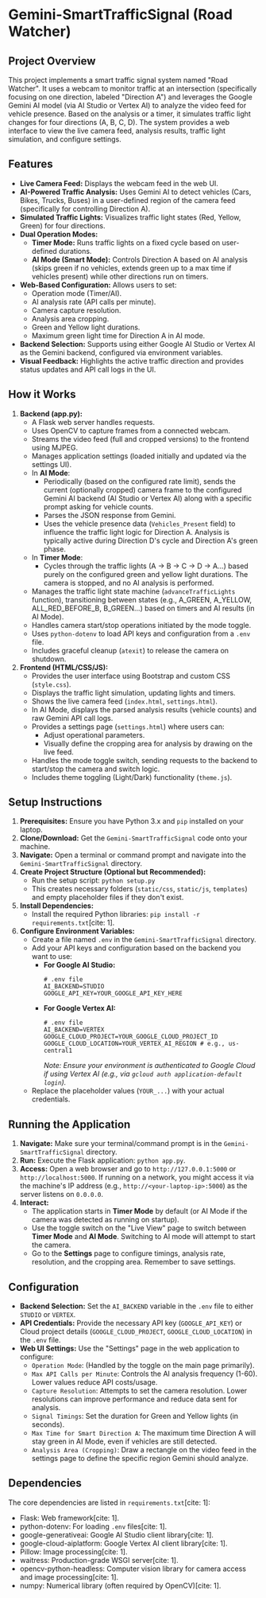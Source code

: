 # Gemini-SmartTrafficSignal (Road Watcher)

## Project Overview

This project implements a smart traffic signal system named "Road Watcher". It uses a webcam to monitor traffic at an intersection (specifically focusing on one direction, labeled "Direction A") and leverages the Google Gemini AI model (via AI Studio or Vertex AI) to analyze the video feed for vehicle presence. Based on the analysis or a timer, it simulates traffic light changes for four directions (A, B, C, D). The system provides a web interface to view the live camera feed, analysis results, traffic light simulation, and configure settings.

## Features

* **Live Camera Feed:** Displays the webcam feed in the web UI.
* **AI-Powered Traffic Analysis:** Uses Gemini AI to detect vehicles (Cars, Bikes, Trucks, Buses) in a user-defined region of the camera feed (specifically for controlling Direction A).
* **Simulated Traffic Lights:** Visualizes traffic light states (Red, Yellow, Green) for four directions.
* **Dual Operation Modes:**
    * **Timer Mode:** Runs traffic lights on a fixed cycle based on user-defined durations.
    * **AI Mode (Smart Mode):** Controls Direction A based on AI analysis (skips green if no vehicles, extends green up to a max time if vehicles present) while other directions run on timers.
* **Web-Based Configuration:** Allows users to set:
    * Operation mode (Timer/AI).
    * AI analysis rate (API calls per minute).
    * Camera capture resolution.
    * Analysis area cropping.
    * Green and Yellow light durations.
    * Maximum green light time for Direction A in AI mode.
* **Backend Selection:** Supports using either Google AI Studio or Vertex AI as the Gemini backend, configured via environment variables.
* **Visual Feedback:** Highlights the active traffic direction and provides status updates and API call logs in the UI.

## How it Works

1.  **Backend (app.py):**
    * A Flask web server handles requests.
    * Uses OpenCV to capture frames from a connected webcam.
    * Streams the video feed (full and cropped versions) to the frontend using MJPEG.
    * Manages application settings (loaded initially and updated via the settings UI).
    * In **AI Mode**:
        * Periodically (based on the configured rate limit), sends the current (optionally cropped) camera frame to the configured Gemini AI backend (AI Studio or Vertex AI) along with a specific prompt asking for vehicle counts.
        * Parses the JSON response from Gemini.
        * Uses the vehicle presence data (`Vehicles_Present` field) to influence the traffic light logic for Direction A. Analysis is typically active during Direction D's cycle and Direction A's green phase.
    * In **Timer Mode**:
        * Cycles through the traffic lights (A -> B -> C -> D -> A...) based purely on the configured green and yellow light durations. The camera is stopped, and no AI analysis is performed.
    * Manages the traffic light state machine (`advanceTrafficLights` function), transitioning between states (e.g., A_GREEN, A_YELLOW, ALL_RED_BEFORE_B, B_GREEN...) based on timers and AI results (in AI Mode).
    * Handles camera start/stop operations initiated by the mode toggle.
    * Uses `python-dotenv` to load API keys and configuration from a `.env` file.
    * Includes graceful cleanup (`atexit`) to release the camera on shutdown.
2.  **Frontend (HTML/CSS/JS):**
    * Provides the user interface using Bootstrap and custom CSS (`style.css`).
    * Displays the traffic light simulation, updating lights and timers.
    * Shows the live camera feed (`index.html`, `settings.html`).
    * In AI Mode, displays the parsed analysis results (vehicle counts) and raw Gemini API call logs.
    * Provides a settings page (`settings.html`) where users can:
        * Adjust operational parameters.
        * Visually define the cropping area for analysis by drawing on the live feed.
    * Handles the mode toggle switch, sending requests to the backend to start/stop the camera and switch logic.
    * Includes theme toggling (Light/Dark) functionality (`theme.js`).

## Setup Instructions

1.  **Prerequisites:** Ensure you have Python 3.x and `pip` installed on your laptop.
2.  **Clone/Download:** Get the `Gemini-SmartTrafficSignal` code onto your machine.
3.  **Navigate:** Open a terminal or command prompt and navigate into the `Gemini-SmartTrafficSignal` directory.
4.  **Create Project Structure (Optional but Recommended):**
    * Run the setup script: `python setup.py`
    * This creates necessary folders (`static/css`, `static/js`, `templates`) and empty placeholder files if they don't exist.
5.  **Install Dependencies:**
    * Install the required Python libraries: `pip install -r requirements.txt`[cite: 1].
6.  **Configure Environment Variables:**
    * Create a file named `.env` in the `Gemini-SmartTrafficSignal` directory.
    * Add your API keys and configuration based on the backend you want to use:
        * **For Google AI Studio:**
            ```dotenv
            # .env file
            AI_BACKEND=STUDIO
            GOOGLE_API_KEY=YOUR_GOOGLE_API_KEY_HERE
            ```
        * **For Google Vertex AI:**
            ```dotenv
            # .env file
            AI_BACKEND=VERTEX
            GOOGLE_CLOUD_PROJECT=YOUR_GOOGLE_CLOUD_PROJECT_ID
            GOOGLE_CLOUD_LOCATION=YOUR_VERTEX_AI_REGION # e.g., us-central1
            ```
            *Note: Ensure your environment is authenticated to Google Cloud if using Vertex AI (e.g., via `gcloud auth application-default login`).*
    * Replace the placeholder values (`YOUR_...`) with your actual credentials.

## Running the Application

1.  **Navigate:** Make sure your terminal/command prompt is in the `Gemini-SmartTrafficSignal` directory.
2.  **Run:** Execute the Flask application: `python app.py`.
3.  **Access:** Open a web browser and go to `http://127.0.0.1:5000` or `http://localhost:5000`. If running on a network, you might access it via the machine's IP address (e.g., `http://<your-laptop-ip>:5000`) as the server listens on `0.0.0.0`.
4.  **Interact:**
    * The application starts in **Timer Mode** by default (or AI Mode if the camera was detected as running on startup).
    * Use the toggle switch on the "Live View" page to switch between **Timer Mode** and **AI Mode**. Switching to AI mode will attempt to start the camera.
    * Go to the **Settings** page to configure timings, analysis rate, resolution, and the cropping area. Remember to save settings.

## Configuration

* **Backend Selection:** Set the `AI_BACKEND` variable in the `.env` file to either `STUDIO` or `VERTEX`.
* **API Credentials:** Provide the necessary API key (`GOOGLE_API_KEY`) or Cloud project details (`GOOGLE_CLOUD_PROJECT`, `GOOGLE_CLOUD_LOCATION`) in the `.env` file.
* **Web UI Settings:** Use the "Settings" page in the web application to configure:
    * `Operation Mode`: (Handled by the toggle on the main page primarily).
    * `Max API Calls per Minute`: Controls the AI analysis frequency (1-60). Lower values reduce API costs/usage.
    * `Capture Resolution`: Attempts to set the camera resolution. Lower resolutions can improve performance and reduce data sent for analysis.
    * `Signal Timings`: Set the duration for Green and Yellow lights (in seconds).
    * `Max Time for Smart Direction A`: The maximum time Direction A will stay green in AI Mode, even if vehicles are still detected.
    * `Analysis Area (Cropping)`: Draw a rectangle on the video feed in the settings page to define the specific region Gemini should analyze.

## Dependencies

The core dependencies are listed in `requirements.txt`[cite: 1]:

* Flask: Web framework[cite: 1].
* python-dotenv: For loading `.env` files[cite: 1].
* google-generativeai: Google AI Studio client library[cite: 1].
* google-cloud-aiplatform: Google Vertex AI client library[cite: 1].
* Pillow: Image processing[cite: 1].
* waitress: Production-grade WSGI server[cite: 1].
* opencv-python-headless: Computer vision library for camera access and image processing[cite: 1].
* numpy: Numerical library (often required by OpenCV)[cite: 1].
  
